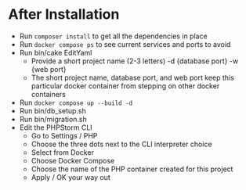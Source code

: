 # After Installation
- Run `composer install` to get all the dependencies in place
- Run `docker compose ps` to see current services and ports to avoid
- Run bin/cake EditYaml
  - Provide a short project name (2-3 letters) -d {database port} -w {web port}
  - The short project name, database port, and web port keep this particular docker container from stepping on other docker containers
- Run `docker compose up --build -d`
- Run bin/db_setup.sh
- Run bin/migration.sh
- Edit the PHPStorm CLI
  - Go to Settings / PHP
  - Choose the three dots next to the CLI interpreter choice
  - Select from Docker
  - Choose Docker Compose
  - Choose the name of the PHP container created for this project
  - Apply / OK your way out
